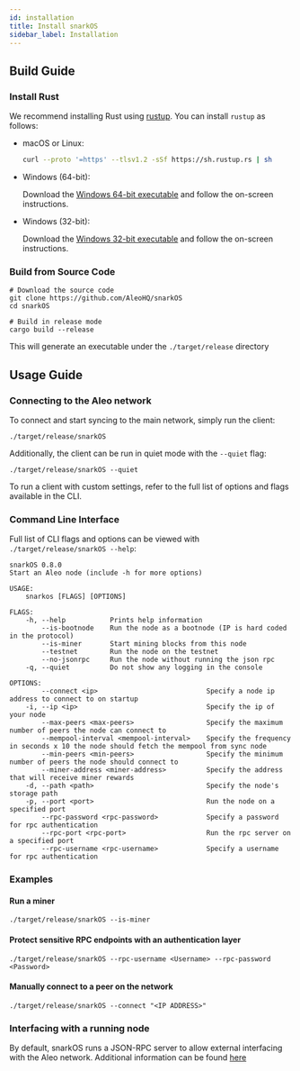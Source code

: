 ```yaml
---
id: installation
title: Install snarkOS
sidebar_label: Installation
---
```


## Build Guide

### Install Rust

We recommend installing Rust using [rustup](https://www.rustup.rs/). You can install `rustup` as follows:

- macOS or Linux:
  ```bash
  curl --proto '=https' --tlsv1.2 -sSf https://sh.rustup.rs | sh
  ```

- Windows (64-bit):  
  
  Download the [Windows 64-bit executable](https://win.rustup.rs/x86_64) and follow the on-screen instructions.

- Windows (32-bit):  
  
  Download the [Windows 32-bit executable](https://win.rustup.rs/i686) and follow the on-screen instructions.
  
### Build from Source Code

```
# Download the source code
git clone https://github.com/AleoHQ/snarkOS
cd snarkOS

# Build in release mode
cargo build --release
```

This will generate an executable under the `./target/release` directory

## Usage Guide

### Connecting to the Aleo network

To connect and start syncing to the main network, simply run the client:
```
./target/release/snarkOS
```

Additionally, the client can be run in quiet mode with the `--quiet` flag: 
 ```
 ./target/release/snarkOS --quiet
 ```

To run a client with custom settings, refer to the full list of options and flags available in the CLI.

### Command Line Interface

Full list of CLI flags and options can be viewed with `./target/release/snarkOS --help`:

```
snarkOS 0.8.0
Start an Aleo node (include -h for more options)

USAGE:
    snarkos [FLAGS] [OPTIONS]

FLAGS:
    -h, --help           Prints help information
        --is-bootnode    Run the node as a bootnode (IP is hard coded in the protocol)
        --is-miner       Start mining blocks from this node
        --testnet        Run the node on the testnet
        --no-jsonrpc     Run the node without running the json rpc
    -q, --quiet          Do not show any logging in the console

OPTIONS:
        --connect <ip>                           Specify a node ip address to connect to on startup
    -i, --ip <ip>                                Specify the ip of your node
        --max-peers <max-peers>                  Specify the maximum number of peers the node can connect to
        --mempool-interval <mempool-interval>    Specify the frequency in seconds x 10 the node should fetch the mempool from sync node
        --min-peers <min-peers>                  Specify the minimum number of peers the node should connect to
        --miner-address <miner-address>          Specify the address that will receive miner rewards
    -d, --path <path>                            Specify the node's storage path
    -p, --port <port>                            Run the node on a specified port
        --rpc-password <rpc-password>            Specify a password for rpc authentication
        --rpc-port <rpc-port>                    Run the rpc server on a specified port
        --rpc-username <rpc-username>            Specify a username for rpc authentication
```


### Examples

#### Run a miner
```
./target/release/snarkOS --is-miner
```

#### Protect sensitive RPC endpoints with an authentication layer
```
./target/release/snarkOS --rpc-username <Username> --rpc-password <Password>
```

#### Manually connect to a peer on the network
```
./target/release/snarkOS --connect "<IP ADDRESS>"
```

### Interfacing with a running node

By default, snarkOS runs a JSON-RPC server to allow external interfacing with the Aleo network. Additional information can be found [here](../../autogen/testnet/rpc/rpc_server/00_configurations.md)
